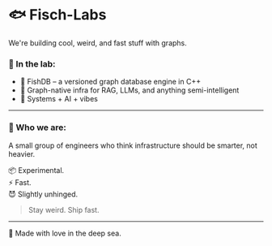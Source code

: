 # 🐟 Fisch-Labs

We're building cool, weird, and fast stuff with graphs.

### 🚧 In the lab:
- 🧠 FishDB – a versioned graph database engine in C++
- 🤖 Graph-native infra for RAG, LLMs, and anything semi-intelligent
- 🧪 Systems + AI + vibes

---

### 📍 Who we are:
A small group of engineers who think infrastructure should be smarter, not heavier.

📦 Experimental.  
⚡ Fast.  
😈 Slightly unhinged.

> Stay weird. Ship fast.

---

🐡 Made with love in the deep sea.
